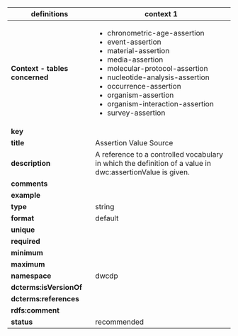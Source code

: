 | definitions | context 1 |
|-|-|
| **Context - tables concerned** | <ul><li>chronometric-age-assertion</li><li>event-assertion</li><li>material-assertion</li><li>media-assertion</li><li>molecular-protocol-assertion</li><li>nucleotide-analysis-assertion</li><li>occurrence-assertion</li><li>organism-assertion</li><li>organism-interaction-assertion</li><li>survey-assertion</li></ul> |
| **key** |  |
| **title** | Assertion Value Source |
| **description** | A reference to a controlled vocabulary in which the definition of a value in dwc:assertionValue is given. |
| **comments** |  |
| **example** |  |
| **type** | string |
| **format** | default |
| **unique** |  |
| **required** |  |
| **minimum** |  |
| **maximum** |  |
| **namespace** | dwcdp |
| **dcterms:isVersionOf** |  |
| **dcterms:references** |  |
| **rdfs:comment** |  |
| **status** | recommended |
